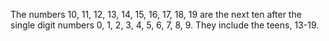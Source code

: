 The numbers 10, 11, 12, 13, 14, 15, 16, 17, 18, 19 are the next ten
after the single digit numbers 0, 1, 2, 3, 4, 5, 6, 7, 8, 9. They
include the teens, 13-19.
